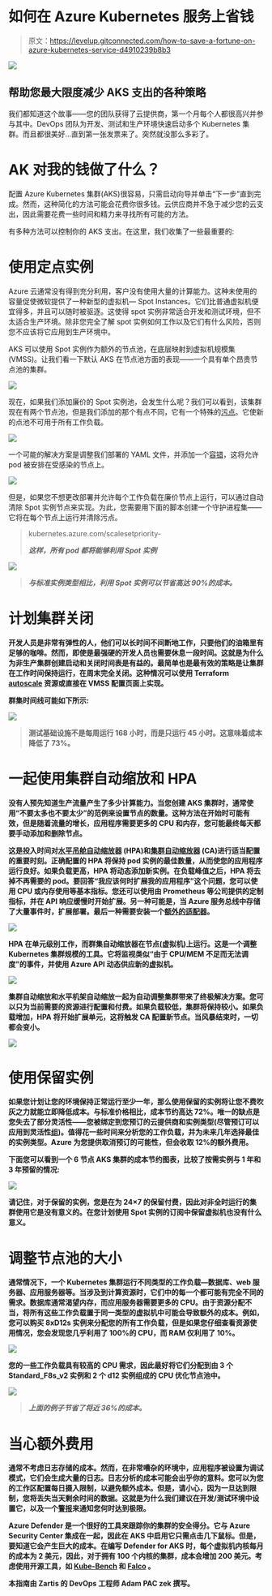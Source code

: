 # 如何在 Azure Kubernetes 服务上省钱

> 原文：<https://levelup.gitconnected.com/how-to-save-a-fortune-on-azure-kubernetes-service-d4910239b8b3>

![](img/17bfcbd77851be166ead5cd9081453cd.png)

## 帮助您最大限度减少 AKS 支出的各种策略

我们都知道这个故事——您的团队获得了云提供商，第一个月每个人都很高兴并参与其中。DevOps 团队为开发、测试和生产环境快速启动多个 Kubernetes 集群。而且都很美好…直到第一张发票来了。突然就没那么多彩了。

# AK 对我的钱做了什么？

配置 Azure Kubernetes 集群(AKS)很容易，只需启动向导并单击“下一步”直到完成。然而，这种简化的方法可能会花费你很多钱。云供应商并不急于减少您的云支出，因此需要花费一些时间和精力来寻找所有可能的方法。

有多种方法可以控制你的 AKS 支出。在这里，我们收集了一些最重要的:

# 使用定点实例

Azure 云通常没有得到充分利用，客户没有使用大量的计算能力。这种未使用的容量促使微软提供了一种新型的虚拟机— Spot Instances。它们比普通虚拟机便宜得多，并且可以随时被驱逐。这使得 spot 实例非常适合开发和测试环境，但不太适合生产环境。除非您完全了解 spot 实例如何工作以及它们有什么风险，否则您不应该将它应用到生产环境中。

AKS 可以使用 Spot 实例作为额外的节点池，在底层映射到虚拟机规模集(VMSS)。让我们看一下默认 AKS 在节点池方面的表现——一个具有单个昂贵节点池的集群。

![](img/5e03ddf6cbd0b2a5a6c981bf5abf5f42.png)

现在，如果我们添加廉价的 Spot 实例池，会发生什么呢？我们可以看到，该集群现在有两个节点池，但是我们添加的那个有点不同，它有一个特殊的[污点](https://kubernetes.io/docs/concepts/scheduling-eviction/taint-and-toleration/)。它使新的点池不可用于所有工作负载。

![](img/cb9f2411dcc29e3a2b10e21e60c54241.png)

一个可能的解决方案是调整我们部署的 YAML 文件，并添加一个[容错](https://kubernetes.io/docs/concepts/scheduling-eviction/taint-and-toleration/)，这将允许 pod 被安排在受感染的节点上。

![](img/a8486ffca477c827a865e925260c3951.png)

但是，如果您不想更改部署并允许每个工作负载在廉价节点上运行，可以通过自动清除 Spot 实例节点来实现。为此，您需要用下面的脚本创建一个守护进程集——它将在每个节点上运行并清除污点。

> kubernetes.azure.com/scalesetpriority-
> 
> ***这样，所有 pod 都将能够利用 Spot 实例***

**![](img/b5329e900fea1c5d9e7a397074c4ff49.png)**

> *****与标准实例类型相比，利用 Spot 实例可以节省高达 90%的成本。*****

# **计划集群关闭**

**开发人员是非常有弹性的人，他们可以长时间不间断地工作，只要他们的油箱里有足够的咖啡。然而，即使是最强硬的开发人员也需要休息一段时间。这就是为什么为非生产集群创建启动和关闭时间表是有益的。最简单也是最有效的策略是让集群在工作时间保持运行，在周末完全关闭。这种情况可以使用 Terraform [autoscale](https://registry.terraform.io/providers/hashicorp/azurerm/latest/docs/resources/monitor_autoscale_setting) 资源或直接在 VMSS 配置页面上实现。**

**群集时间线可能如下所示:**

**![](img/b754e20e642964c03a3a203517697f93.png)**

> ****测试基础设施不是每周运行 168 小时，而是只运行 45 小时。这意味着成本降低了 73%。****

# **一起使用集群自动缩放和 HPA**

**没有人预先知道生产流量产生了多少计算能力。当您创建 AKS 集群时，通常使用“不要太多也不要太少”的范例来设置节点的数量。这种方法在开始时可能有效，但是随着流量的增长，应用程序需要更多的 CPU 和内存，您可能最终每天都要手动添加和删除节点。**

**这是投入时间对[水平吊舱自动缩放器](https://kubernetes.io/docs/tasks/run-application/horizontal-pod-autoscale/) (HPA)和[集群自动缩放器](https://github.com/kubernetes/autoscaler/tree/master/cluster-autoscaler) (CA)进行适当配置的重要时刻。正确配置的 HPA 将保持 pod 实例的最佳数量，从而使您的应用程序运行良好。如果负载更高，HPA 将动态添加新实例。在负载峰值之后，HPA 将去掉不再需要的 pod。要回答“我应该何时扩展我的应用程序”这个问题，您可以使用 CPU 或内存使用等基本指标。您还可以使用由 Prometheus 等公司提供的定制指标，并在 API 响应缓慢时开始扩展。另一种可能是，当 Azure 服务总线中存储了大量事件时，扩展部署。最后一种需要安装一个[额外的适配器](https://github.com/Azure/azure-k8s-metrics-adapter)。**

**![](img/a507581eabd6390ce6cacafe5cd552d9.png)**

**HPA 在单元级别工作，而群集自动缩放器在节点(虚拟机)上运行。这是一个调整 Kubernetes 集群规模的工具。它将监视类似“由于 CPU/MEM 不足而无法调度”的事件，并使用 Azure API 动态供应新的虚拟机。**

**![](img/44efe95ccf38d0a5072c4f0420799ce3.png)**

**集群自动缩放和水平机架自动缩放一起为自动调整集群带来了终极解决方案。您可以只为当前需要的资源进行配置和付费。如果负载较低，集群将保持较小。如果负载增加，HPA 将开始扩展单元，这将触发 CA 配置新节点。当风暴结束时，一切都会变小。**

**![](img/9a0b2603d8ad02c8aa4b3b76a3bfe426.png)**

# **使用保留实例**

**如果您计划让您的环境保持正常运行至少一年，那么使用保留的实例将让您不费吹灰之力就能立即降低成本。与标准价格相比，成本节约高达 72%。唯一的缺点是您失去了部分灵活性——您被绑定到您预订的云提供商和实例类型(尽管预订可以应用到灵活性[组](https://docs.microsoft.com/en-us/azure/virtual-machines/reserved-vm-instance-size-flexibility))。值得花一些时间来分析您的工作负载，并为未来几年选择最佳的实例类型。Azure 为您提供取消预订的可能性，但会收取 12%的额外费用。**

**下面您可以看到一个 6 节点 AKS 集群的成本节约图表，比较了按需实例与 1 年和 3 年预留的情况:**

**![](img/4e3c42e40cb98929e62ca0a656361ecd.png)**

**请记住，对于保留的实例，您是在为 24×7 的保留付费，因此对非全时运行的集群使用它是没有意义的。在您计划使用 Spot 实例的订阅中保留虚拟机也没有什么意义。**

# **调整节点池的大小**

**通常情况下，一个 Kubernetes 集群运行不同类型的工作负载—数据库、web 服务器、应用服务器等。当涉及到计算资源时，它们中的每一个都可能有完全不同的需求。数据库通常渴望内存，而应用服务器需要更多的 CPU。由于资源分配不当，将所有这些工作负载置于同一类型的虚拟机中可能会导致额外的成本。例如，您可以购买 8xD12s 实例来分配您的所有工作负载，但是如果您仔细查看资源使用情况，您会发现您几乎利用了 100%的 CPU，而 RAM 仅利用了 10%。**

**![](img/e5fd4d9a3c675e23286c0a9d0f6f6a5f.png)**

**您的一些工作负载具有较高的 CPU 需求，因此最好将它们分配到由 3 个 Standard_F8s_v2 实例和 2 个 d12 实例组成的 CPU 优化节点池中。**

**![](img/b12a40729383f64b0d7c2f8f58d8cb78.png)**

> *****上面的例子节省了将近 36%的成本。*****

# **当心额外费用**

**通常不考虑日志存储的成本。然而，在非常嘈杂的环境中，应用程序被设置为调试模式，它们会生成大量的日志。日志分析的成本可能会出乎你的意料。您可以为您的工作区配置每日摄入限制，以避免额外成本。但是，请小心，因为一旦达到限制，您将丢失当天剩余时间的数据。这就是为什么我们建议在开发/测试环境中设置它，以及一个[警报](https://docs.microsoft.com/en-us/azure/azure-monitor/platform/manage-cost-storage#create-an-alert-when-data-collection-is-high)来通知您何时达到极限。**

**Azure Defender 是一个很好的工具来跟踪你的集群的安全得分。它与 Azure Security Center 集成在一起，因此在 AKS 中启用它只需点击几下鼠标。但是，要知道它会产生巨大的成本。在编写 Defender for AKS 时，每个虚拟机内核每月的成本为 2 美元，因此，对于拥有 100 个内核的集群，成本会增加 200 美元。考虑使用开源工具，如 [Kube-Bench](https://github.com/aquasecurity/kube-bench) 和 [Falco](https://falco.org/) 。**

**本指南由 Zartis 的 DevOps 工程师 Adam PAC zek 撰写。**